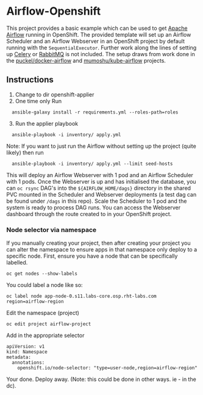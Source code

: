 # Airflow-Openshift
This project provides a basic example which can be used to get [Apache Airflow](https://airflow.apache.org/) running in OpenShift. The provided template will set up an Airflow Scheduler and an Airflow Webserver in an OpenShift project by default running with the `SequentialExecutor`. Further work along the lines of setting up [Celery](http://www.celeryproject.org/) or [RabbitMQ](https://www.rabbitmq.com/) is not included. The setup draws from work done in the [puckel/docker-airflow](https://github.com/puckel/docker-airflow) and [mumoshu/kube-airflow](https://github.com/mumoshu/kube-airflow) projects.

## Instructions 

  1. Change to dir openshift-applier
  2. One time only Run
  ``` 
    ansible-galaxy install -r requirements.yml --roles-path=roles 
  ```
  3. Run the applier playbook
  ``` 
    ansible-playbook -i inventory/ apply.yml 
  ```

  Note: If you want to just run the Airflow without setting up the project (quite likely) then run

  ```
    ansible-playbook -i inventory/ apply.yml --limit seed-hosts
  ```

This will deploy an Airflow Webserver with 1 pod and an Airflow Scheduler with 1 pods. Once the Webserver is up and has initialised the database, you can `oc rsync` DAG's into the `${AIRFLOW_HOME/dags}` directory in the shared PVC mounted in the Scheduler and Webserver deployments (a test dag can be found under `/dags` in this repo). Scale the Scheduler to 1 pod and the system is ready to process DAG runs. You can access the Webserver dashboard through the route created to in your OpenShift project.

### Node selector via namespace

If you manually creating your project, then after creating your project you can alter the namespace to ensure apps in that namespace only deploy to a specific node. First, ensure you have a node that can be specifically labelled. 

```
oc get nodes --show-labels
```

You could label a node like so:

```
oc label node app-node-0.s11.labs-core.osp.rht-labs.com region=airflow-region
```

Edit the namespace (project)

```
oc edit project airflow-project
```

Add in the appropriate selector

```
apiVersion: v1
kind: Namespace
metadata:
  annotations:
    openshift.io/node-selector: "type=user-node,region=airflow-region"
```

Your done. Deploy away. (Note: this could be done in other ways. ie - in the dc).
